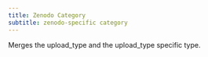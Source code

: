 ```yaml
---
title: Zenodo Category
subtitle: zenodo-specific category
---
```


Merges the upload_type and the upload_type specific type.